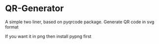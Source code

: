 # QR-Generator

A simple two liner, based on pyqrcode package.
Generate QR code in svg format

If you want it in png then install pypng first
